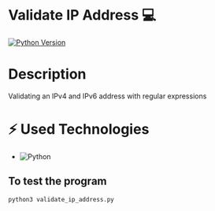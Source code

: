 # Validate IP Address 💻

[![Python Version](https://img.shields.io/badge/python-3.8.5-brightgreen.svg)](https://python.org)

# Description
Validating an IPv4 and IPv6 address with regular expressions  

# ⚡ Used Technologies
- ![Python](https://img.shields.io/badge/-Python-black?style=flat-square&logo=python)

## To test the program

```bash
python3 validate_ip_address.py
```
